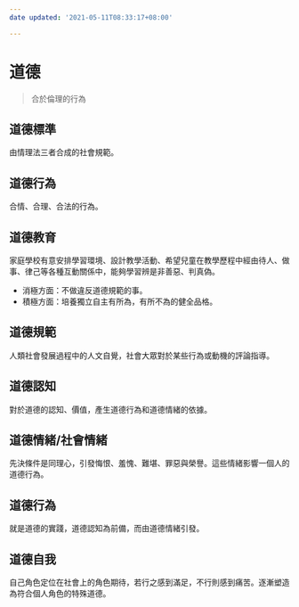 ```yaml
---
date updated: '2021-05-11T08:33:17+08:00'

---
```


# 道德

> 合於倫理的行為

## 道德標準

由情理法三者合成的社會規範。

## 道德行為

合情、合理、合法的行為。

## 道德教育

家庭學校有意安排學習環境、設計教學活動、希望兒童在教學歷程中經由待人、做事、律己等各種互動關係中，能夠學習辨是非善惡、判真偽。

-   消極方面：不做違反道德規範的事。
-   積極方面：培養獨立自主有所為，有所不為的健全品格。

## 道德規範

人類社會發展過程中的人文自覺，社會大眾對於某些行為或動機的評論指導。

## 道德認知

對於道德的認知、價值，產生道德行為和道德情緒的依據。

## 道德情緒/社會情緒

先決條件是同理心，引發悔恨、羞愧、難堪、罪惡與榮譽。這些情緒影響一個人的道德行為。

## 道德行為

就是道德的實踐，道德認知為前備，而由道德情緒引發。

## 道德自我

自己角色定位在社會上的角色期待，若行之感到滿足，不行則感到痛苦。逐漸塑造為符合個人角色的特殊道德。
